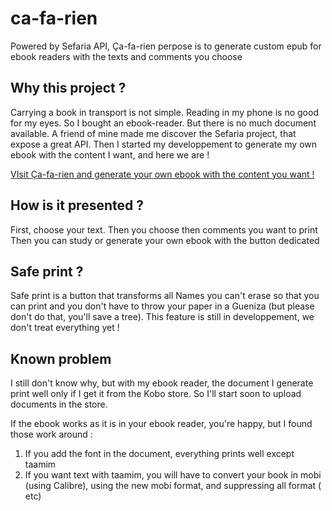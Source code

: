 # ca-fa-rien
Powered by Sefaria API, Ça-fa-rien perpose is to generate custom epub for ebook readers with the texts and comments you choose 

## Why this project ?
Carrying a book in transport is not simple.
Reading in my phone is no good for my eyes.
So I bought an ebook-reader. But there is no much document available.
A friend of mine made me discover the Sefaria project, that expose a great API.
Then I started my developpement to generate my own ebook with the content I want, and here we are !

[VIsit Ça-fa-rien and generate your own ebook with the content you want !](http://dan.sebbah.fr/ca-fa-rien/index.html?book=Judges&chapter=1#&textVersion=The_Holy_Scriptures:_A_New_Translation_(JPS_1917)##)

## How is it presented ?
First, choose your text.
Then you choose then comments you want to print
Then you can study or generate your own ebook with the button dedicated

## Safe print ?
Safe print is a button that transforms all Names you can't erase so that you can print and you don't have to throw your paper in a Gueniza (but please don't do that, you'll save a tree).
This feature is still in developpement, we don't treat everything yet !

## Known problem
I still don't know why, but with my ebook reader, the document I generate print well only if I get it from the Kobo store.
So I'll start soon to upload documents in the store.

If the ebook works as it is in your ebook reader, you're happy, but I found those work around :
1) If you add the font in the document, everything prints well except taamim
2) If you want text with taamim, you will have to convert your book in mobi (using Calibre), using the new mobi format, and suppressing all format (<u> </u> <b> </b> <strong> </strong> etc)
